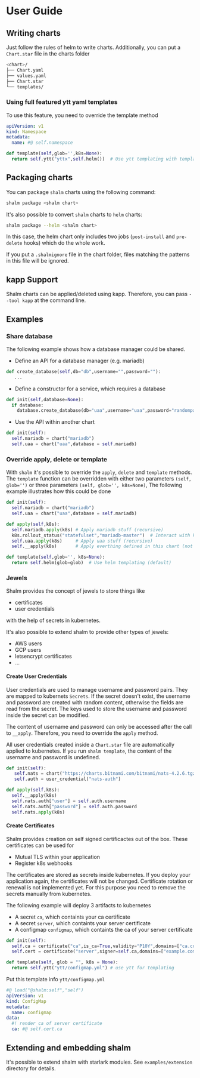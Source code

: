 # User Guide

## Writing charts

Just follow the rules of helm to write charts. Additionally, you can put a `Chart.star` file in the charts folder

```bash
<chart>/
├── Chart.yaml
├── values.yaml
├── Chart.star
└── templates/
```


### Using full featured ytt yaml templates

To use this feature, you need to override the template method

```yaml
apiVersion: v1
kind: Namespace
metadata:
  name: #@ self.namespace
```

```python
def template(self,glob='',k8s=None):
  return self.ytt("yttx",self.helm())  # Use ytt templating with templates in directory 'yttx' feeding in output from another helm template
```

## Packaging charts

You can package `shalm` charts using the following command:

```bash
shalm package <shalm chart>
```

It's also possible to convert `shalm` charts to `helm` charts:

```bash
shalm package --helm <shalm chart>
```

In this case, the helm chart only includes two jobs (`post-install` and `pre-delete` hooks) which do the whole work.

If you put a `.shalmignore` file in the chart folder, files matching the patterns in this file will be ignored.

## kapp Support

Shalm charts can be applied/deleted using kapp. Therefore, you can pass `--tool kapp` at the command line.

## Examples

### Share database

The following example shows how a database manager could be shared.

* Define an API for a database manager (e.g. mariadb)

```python
def create_database(self,db="db",username="",password=""):
   ...
```

* Define a constructor for a service, which requires a database

```python
def init(self,database=None):
  if database:
    database.create_database(db="uaa",username="uaa",password="randompass")
```

* Use the API within another chart

```python
def init(self):
  self.mariadb = chart("mariadb")
  self.uaa = chart("uaa",database = self.mariadb)
```

### Override apply, delete or template

With `shalm` it's possible to override the `apply`, `delete` and `template` methods. The `template` function can be overridden with either
two parameters `(self, glob='')` or three parameters `(self, glob='', k8s=None)`, The following example illustrates how this could be done

```python
def init(self):
  self.mariadb = chart("mariadb")
  self.uaa = chart("uaa",database = self.mariadb)

def apply(self,k8s):
  self.mariadb.apply(k8s) # Apply mariadb stuff (recursive)
  k8s.rollout_status("statefulset","mariadb-master")  # Interact with kubernetes
  self.uaa.apply(k8s)     # Apply uaa stuff (recursive)
  self.__apply(k8s)       # Apply everthing defined in this chart (not recursive)

def template(self,glob='', k8s=None):
  return self.helm(glob=glob)  # Use helm templating (default)
```

### Jewels

Shalm provides the concept of jewels to store things like

* certificates
* user credentials

with the help of secrets in kubernetes.

It's also possible to extend shalm to provide other types of jewels:

* AWS users
* GCP users
* letsencrypt certificates
* ...

#### Create User Credentials

User credentials are used to manage username and password pairs. They are mapped to kubernets `Secrets`.
If the secret doesn't exist, the username and password are created with random content, otherwise the fields are
read from the secret. The keys used to store the username and password inside the secret can be modified.

The content of username and password can only be accessed after the call to `__apply`.
Therefore, you need to override the `apply` method.

All user credentials created inside a `Chart.star` file are automatically applied to kubernetes.
If you run `shalm template`, the content of the username and password is undefined.

```python
def init(self):
   self.nats = chart("https://charts.bitnami.com/bitnami/nats-4.2.6.tgz")
   self.auth = user_credential("nats-auth")

def apply(self,k8s):
  self.__apply(k8s)
  self.nats.auth["user"] = self.auth.username
  self.nats.auth["password"] = self.auth.password
  self.nats.apply(k8s)
```

#### Create Certificates

Shalm provides creation on self signed certificactes out of the box. These certificates can be used for
* Mutual TLS within your application
* Register k8s webhooks

The certificates are stored as secrets inside kubernetes. If you deploy your application again, the certificates will not be changed. Certificate rotation or renewal is not implemented yet. For this purpose you need to remove the secrets manually from kubernetes.

The following example will deploy 3 artifacts to kubernetes

* A secret `ca`, which containts your ca certificate
* A secret `server`, which containts your server certificate
* A configmap `configmap`, which containts the ca of your server certificate

```python
def init(self):
  self.ca = certificate("ca",is_ca=True,validity="P10Y",domains=["ca.com"]) # Create CA
  self.cert = certificate("server",signer=self.ca,domains=["example.com"],validity="P1Y")

def template(self, glob = "", k8s = None):
  return self.ytt("ytt/configmap.yml") # use ytt for templating
```

Put this template info `ytt/configmap.yml`

```yaml
#@ load("@shalm:self","self")
apiVersion: v1
kind: ConfigMap
metadata:
  name: configmap
data:
  #! render ca of server certificate
  ca: #@ self.cert.ca
```


## Extending and embedding shalm

It's possible to extend shalm with starlark modules. See `examples/extension` directory for details.

